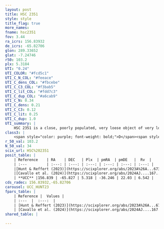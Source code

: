 ```yaml
---
layout: post
title: HSC 2351
style: style
title_flag: true
more_names: 
fname: hsc2351
fov: 3.44
ra_icrs: 156.83932
de_icrs: -65.82706
glon: 289.33652
glat: -7.24746
r50: 103.2
plx: 5.3184
UTI: "0.24"
UTI_COLOR: "#fcd5c1"
UTI_C_N_COL: "#feeace"
UTI_C_dens_COL: "#fbcebe"
UTI_C_C3_COL: "#f3bab5"
UTI_C_lit_COL: "#fdd7c3"
UTI_C_dup_COL: "#a6cab9"
UTI_C_N: 0.34
UTI_C_dens: 0.21
UTI_C_C3: 0.12
UTI_C_lit: 0.25
UTI_C_dup: 1.0
UTI_summary: |
    HSC 2351 is a close, poorly populated, very loose object of very low C3 quality. It was recently reported in the literature.
class3: |
    <span style="color: purple; font-weight: bold;">D</span><span style="color: red; font-weight: bold;">C</span>
r_50_val: 103.2
N_50_val: 34
scix_url: HSC%202351
posit_table: |
    | Reference    | RA    | DEC   | Plx  | pmRA  | pmDE   |  Rv  |
    | :---         | :---: | :---: | :---: | :---: | :---: | :---: |
    |[Hunt & Reffert (2023)](https://scixplorer.org/abs/2023A%26A...673A.114H) | 150.872 | -64.723 | 5.316 | -36.513 | 22.531 | 2.292 |
    |[Cavallo et al. (2024)](https://scixplorer.org/abs/2024AJ....167...12C) | 157.683 | -65.586 | 5.328 | -- | -- | -- |
    | **UCC** |156.839 | -65.827 | 5.318 | -36.246 | 22.03 | 6.542 | 
cds_radec: 156.83932,-65.82706
carousel: UCC_HUNT23
fpars_table: |
    | Reference |  Values |
    | :---  |  :---:  |
    | [Hunt & Reffert (2023)](https://scixplorer.org/abs/2023A%26A...673A.114H) | `AV50=0.119, diffAV50=0.347, MOD50=6.373, logAge50=8.17` |
    | [Cavallo et al. (2024)](https://scixplorer.org/abs/2024AJ....167...12C) | `AV50=0.68, dMod50=6.43, logAge50=8.28, [Fe/H]50=0.23` |
shared_table: |
    
---
```

